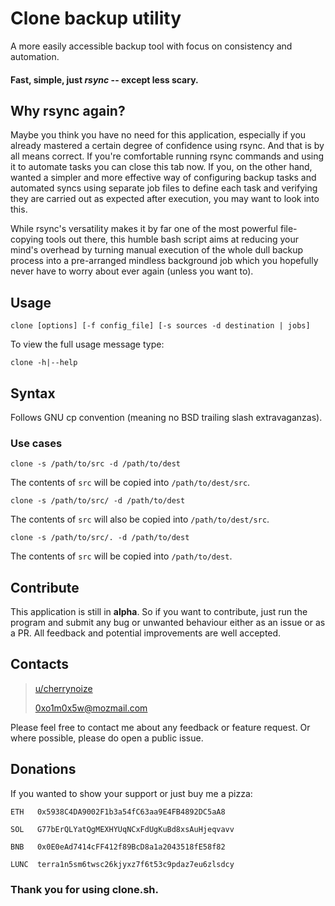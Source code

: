 # Clone backup utility

A more easily accessible backup tool with focus on consistency
and automation. 

#### Fast, simple, just *rsync* -- except less scary.

## Why rsync again?

Maybe you think you have no need for this application,
especially if you already mastered a certain degree of confidence
using rsync. And that is by all means correct. If you're
comfortable running rsync commands and using it to automate tasks
you can close this tab now. If you, on the other hand, wanted a
simpler and more effective way of configuring backup tasks and
automated syncs using separate job files to define each task and
verifying they are carried out as expected after execution, you
may want to look into this.

While rsync's versatility makes it by far one of the most
powerful file-copying tools out there, this humble bash script
aims at reducing your mind's overhead by turning manual execution
of the whole dull backup process into a pre-arranged mindless
background job which you hopefully never have to worry about
ever again (unless you want to).

## Usage

    clone [options] [-f config_file] [-s sources -d destination | jobs] 

To view the full usage message type:

    clone -h|--help

## Syntax

Follows GNU cp convention (meaning no BSD trailing slash
extravaganzas).

### Use cases

    clone -s /path/to/src -d /path/to/dest

The contents of `src` will be copied into `/path/to/dest/src`.

    clone -s /path/to/src/ -d /path/to/dest

The contents of `src` will also be copied into `/path/to/dest/src`.

    clone -s /path/to/src/. -d /path/to/dest

The contents of `src` will be copied into `/path/to/dest`.

## Contribute

This application is still in **alpha**. So if you want to
contribute, just run the program and submit any bug or unwanted
behaviour either as an issue or as a PR. All feedback and
potential improvements are well accepted.

## Contacts

> [u/cherrynoize](https://www.reddit.com/user/cherrynoize)
>
> [0xo1m0x5w@mozmail.com](mailto:0xo1m0x5w@mozmail.com)

Please feel free to contact me about any feedback or feature
request. Or where possible, please do open a public issue. 

## Donations

If you wanted to show your support or just buy me a pizza:

    ETH   0x5938C4DA9002F1b3a54fC63aa9E4FB4892DC5aA8

    SOL   G77bErQLYatQgMEXHYUqNCxFdUgKuBd8xsAuHjeqvavv

    BNB   0x0E0eAd7414cFF412f89BcD8a1a2043518fE58f82

    LUNC  terra1n5sm6twsc26kjyxz7f6t53c9pdaz7eu6zlsdcy

### Thank you for using clone.sh.
